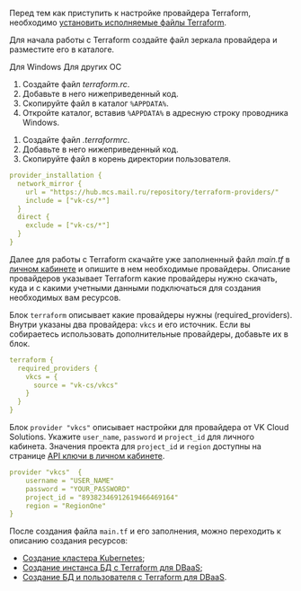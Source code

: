 Перед тем как приступить к настройке провайдера Terraform, необходимо [установить исполняемые файлы Terraform](https://mcs.mail.ru/docs/ru/additionals/terraform/terraform-installation).

Для начала работы с Terraform создайте файл зеркала провайдера и разместите его в каталоге.

<tabs>
<tablist>
<tab>Для Windows</tab>
<tab>Для других ОС</tab>
</tablist>
<tabpanel>

1. Создайте файл _terraform.rc_.
2. Добавьте в него нижеприведенный код.
3. Скопируйте файл в каталог `%APPDATA%`.
3. Откройте каталог, вставив `%APPDATA%` в адресную строку проводника Windows.

</tabpanel>
<tabpanel>

1. Создайте файл _.terraformrc_.
2. Добавьте в него нижеприведенный код.
3. Скопируйте файл в корень директории пользователя.

</tabpanel>
</tabs>

```yaml
provider_installation {
  network_mirror {
    url = "https://hub.mcs.mail.ru/repository/terraform-providers/"
    include = ["vk-cs/*"]
  }
  direct {
    exclude = ["vk-cs/*"]
  }
}
```
Далее для работы с Terraform скачайте уже заполненный файл _main.tf_ в [личном кабинете](https://mcs.mail.ru/app/project/terraform/) и опишите в нем необходимые провайдеры. Описание провайдеров указывает Terraform какие провайдеры нужно скачать, куда и с какими учетными данными подключаться для создания необходимых вам ресурсов.

Блок `terraform` описывает какие провайдеры нужны (required_providers). Внутри указаны два провайдера: `vkcs` и его источник. Если вы собираетесь использовать дополнительные провайдеры, добавьте их в блок.

``` yaml
terraform {
  required_providers {
    vkcs = {
      source = "vk-cs/vkcs"
    }
  }
}
```

Блок `provider "vkcs"` описывает настройки для провайдера от VK Cloud Solutions. Укажите `user_name`, `password` и `project_id` для личного кабинета. Значения проекта для `project_id` и `region` доступны на странице [API ключи в личном кабинете](https://mcs.mail.ru/app/project/keys).

``` yaml
provider "vkcs"  {
    username = "USER_NAME"
    password = "YOUR_PASSWORD"
    project_id = "89382346912619466469164"
    region = "RegionOne"
}
```

После создания файла `main.tf` и его заполнения, можно переходить к описанию создания ресурсов:

- [Создание кластера Kubernetes](https://mcs.mail.ru/docs/ru/base/k8s/k8s-terraform/k8s-terraform-create);
- [Создание инстанса БД с Terraform для DBaaS](https://mcs.mail.ru/docs/dbs/dbaas/api/working-with-terraform);
- [Создание БД и пользователя с Terraform для DBaaS](https://mcs.mail.ru/docs/ru/dbs/dbaas/api/terraform-provider-vk-cs).
